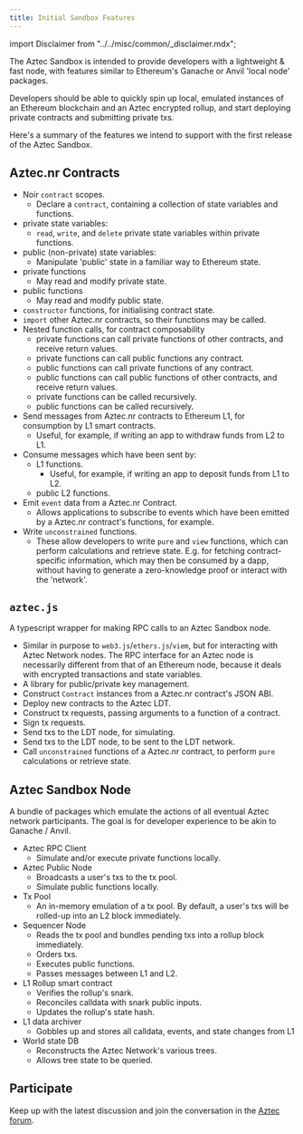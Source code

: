 ```yaml
---
title: Initial Sandbox Features
---
```


import Disclaimer from "../../misc/common/\_disclaimer.mdx";

<Disclaimer/>

The Aztec Sandbox is intended to provide developers with a lightweight & fast node, with features similar to Ethereum's Ganache or Anvil 'local node' packages.

Developers should be able to quickly spin up local, emulated instances of an Ethereum blockchain and an Aztec encrypted rollup, and start deploying private contracts and submitting private txs.

Here's a summary of the features we intend to support with the first release of the Aztec Sandbox.

## Aztec.nr Contracts

- Noir `contract` scopes.
  - Declare a `contract`, containing a collection of state variables and functions.
- private state variables:
  - `read`, `write`, and `delete` private state variables within private functions.
- public (non-private) state variables:
  - Manipulate 'public' state in a familiar way to Ethereum state.
- private functions
  - May read and modify private state.
- public functions
  - May read and modify public state.
- `constructor` functions, for initialising contract state.
- `import` other Aztec.nr contracts, so their functions may be called.
- Nested function calls, for contract composability
  - private functions can call private functions of other contracts, and receive return values.
  - private functions can call public functions any contract.
  - public functions can call private functions of any contract.
  - public functions can call public functions of other contracts, and receive return values.
  - private functions can be called recursively.
  - public functions can be called recursively.
- Send messages from Aztec.nr contracts to Ethereum L1, for consumption by L1 smart contracts.
  - Useful, for example, if writing an app to withdraw funds from L2 to L1.
- Consume messages which have been sent by:
  - L1 functions.
    - Useful, for example, if writing an app to deposit funds from L1 to L2.
  - public L2 functions.
- Emit `event` data from a Aztec.nr Contract.
  - Allows applications to subscribe to events which have been emitted by a Aztec.nr contract's functions, for example.
- Write `unconstrained` functions.
  - These allow developers to write `pure` and `view` functions, which can perform calculations and retrieve state. E.g. for fetching contract-specific information, which may then be consumed by a dapp, without having to generate a zero-knowledge proof or interact with the 'network'.

## `aztec.js`

A typescript wrapper for making RPC calls to an Aztec Sandbox node.

- Similar in purpose to `web3.js`/`ethers.js`/`viem`, but for interacting with Aztec Network nodes. The RPC interface for an Aztec node is necessarily different from that of an Ethereum node, because it deals with encrypted transactions and state variables.
- A library for public/private key management.
- Construct `Contract` instances from a Aztec.nr contract's JSON ABI.
- Deploy new contracts to the Aztec LDT.
- Construct tx requests, passing arguments to a function of a contract.
- Sign tx requests.
- Send txs to the LDT node, for simulating.
- Send txs to the LDT node, to be sent to the LDT network.
- Call `unconstrained` functions of a Aztec.nr contract, to perform `pure` calculations or retrieve state.

## Aztec Sandbox Node

A bundle of packages which emulate the actions of all eventual Aztec network participants. The goal is for developer experience to be akin to Ganache / Anvil.

- Aztec RPC Client
  - Simulate and/or execute private functions locally.
- Aztec Public Node
  - Broadcasts a user's txs to the tx pool.
  - Simulate public functions locally.
- Tx Pool
  - An in-memory emulation of a tx pool. By default, a user's txs will be rolled-up into an L2 block immediately.
- Sequencer Node
  - Reads the tx pool and bundles pending txs into a rollup block immediately.
  - Orders txs.
  - Executes public functions.
  - Passes messages between L1 and L2.
- L1 Rollup smart contract
  - Verifies the rollup's snark.
  - Reconciles calldata with snark public inputs.
  - Updates the rollup's state hash.
- L1 data archiver
  - Gobbles up and stores all calldata, events, and state changes from L1
- World state DB
  - Reconstructs the Aztec Network's various trees.
  - Allows tree state to be queried.

## Participate

Keep up with the latest discussion and join the conversation in the [Aztec forum](https://discourse.aztec.network).
